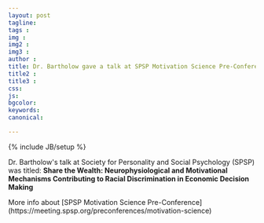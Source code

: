 ```yaml
---
layout: post
tagline: 
tags : 
img : 
img2 : 
img3 : 
author : 
title: Dr. Bartholow gave a talk at SPSP Motivation Science Pre-Conference
title2 : 
title3 : 
css: 
js: 
bgcolor: 
keywords: 
canonical:

---
```

{% include JB/setup %}

Dr. Bartholow's talk at Society for Personality and Social Psychology (SPSP) was titled: **Share the Wealth: Neurophysiological and Motivational Mechanisms Contributing to Racial Discrimination in Economic Decision Making**

<!--readmore--> More info about [SPSP Motivation Science Pre-Conference](https://meeting.spsp.org/preconferences/motivation-science)
